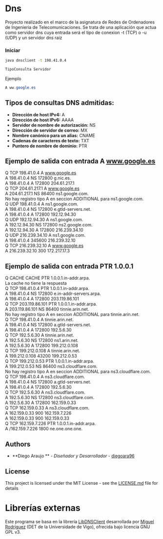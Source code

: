 # Dns

Proyecto realizado en el marco de la asignatura de Redes de Ordenadores de Ingenieria de Telecomunicaciones. 
Se trata de una aplicación que actua como servidor dns cuya entrada será el tipo de conexion -t (TCP) o -u (UDP) y un servidor dns raiz


### Iniciar

```bash
java dnsclient -t 198.41.0.4
```

```java
TipoConsulta Servidor
```
Ejemplo
```java
A ww.google.es
```

## Tipos de consultas DNS admitidas: 

<ul>
  <li><b>Dirección de host IPv4:</b> A
  <li><b>Dirección de host IPv6:</b> AAAA
  <li><b>Servidor de nombre de autorización:</b> NS
  <li><b>Dirección de servidor de correo:</b> MX
  <li><b>Nombre canónico para un alias:</b> CNAME
  <li><b>Cadenas de caracteres de texto:</b> TXT
  <li><b>Puntero de nombre de dominio:</b> PTR
  </ul>


## Ejemplo de salida con entrada A www.google.es

Q TCP 198.41.0.4 A www.google.es<br>
A 198.41.0.4 NS 172800 g.nic.es.<br>
A 198.41.0.4 A 172800 204.61.217.1<br>
Q TCP 204.61.217.1 A www.google.es<br>
A 204.61.217.1 NS 86400 ns1.google.com.<br>
No hay registro tipo A en seccion ADDITIONAL para ns1.google.com.<br>
Q UDP 198.41.0.4 A ns1.google.com.<br>
A 198.41.0.4 NS 172800 e.gtld-servers.net.<br>
A 198.41.0.4 A 172800 192.12.94.30<br>
Q UDP 192.12.94.30 A ns1.google.com.<br>
A 192.12.94.30 NS 172800 ns2.google.com.<br>
A 192.12.94.30 A 172800 216.239.34.10<br>
Q UDP 216.239.34.10 A ns1.google.com.<br>
A 198.41.0.4 345600 216.239.32.10<br>
Q TCP 216.239.32.10 A www.google.es<br>
A 216.239.32.10 300 172.217.17.3<br>



## Ejemplo de salida con entrada PTR 1.0.0.1

Q CACHE CACHE PTR 1.0.0.1.in-addr.arpa.<br>
La cache no tiene la respuesta<br>
Q TCP 198.41.0.4 PTR 1.0.0.1.in-addr.arpa.<br>
A 198.41.0.4 NS 172800 e.in-addr-servers.arpa.<br>
A 198.41.0.4 A 172800 203.119.86.101<br>
Q TCP 203.119.86.101 PTR 1.0.0.1.in-addr.arpa.<br>
A 203.119.86.101 NS 86400 tinnie.arin.net.<br>
No hay registro tipo A en seccion ADDITIONAL para tinnie.arin.net.<br>
Q TCP 198.41.0.4 A tinnie.arin.net.<br>
A 198.41.0.4 NS 172800 a.gtld-servers.net.<br>
A 198.41.0.4 A 172800 192.5.6.30<br>
Q TCP 192.5.6.30 A tinnie.arin.net.<br>
A 192.5.6.30 NS 172800 ns1.arin.net.<br>
A 192.5.6.30 A 172800 199.212.0.108<br>
Q TCP 199.212.0.108 A tinnie.arin.net.<br>
A 199.212.0.108 43200 199.212.0.53<br>
Q TCP 199.212.0.53 PTR 1.0.0.1.in-addr.arpa.<br>
A 199.212.0.53 NS 86400 ns3.cloudflare.com.<br>
No hay registro tipo A en seccion ADDITIONAL para ns3.cloudflare.com.<br>
Q TCP 198.41.0.4 A ns3.cloudflare.com.<br>
A 198.41.0.4 NS 172800 a.gtld-servers.net.<br>
A 198.41.0.4 A 172800 192.5.6.30<br>
Q TCP 192.5.6.30 A ns3.cloudflare.com.<br>
A 192.5.6.30 NS 172800 ns3.cloudflare.com.<br>
A 192.5.6.30 A 172800 162.159.0.33<br>
Q TCP 162.159.0.33 A ns3.cloudflare.com.<br>
A 162.159.0.33 900 162.159.7.226<br>
A 162.159.0.33 900 162.159.0.33<br>
Q TCP 162.159.7.226 PTR 1.0.0.1.in-addr.arpa.<br>
A /162.159.7.226 1800 ne.one.one.one.<br>



## Authors

* **Diego Araujo ** - *Diseñador y Desarrollador* - [diegoara96](https://github.com/diegoara96)

## License

This project is licensed under the MIT License - see the [LICENSE.md](LICENSE.md) file for details

# Librerías externas
Este programa se basa en la librería <a href="https://github.com/RedesdeOrdenadores/LibDNSClient">LibDNSClient</a> desarrollada por <a href="https://github.com/migrax">Miguel Rodríguez</a> (DET de la Universidade de Vigo), ofrecida bajo licencia GNU GPL v3.
